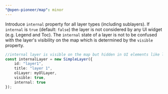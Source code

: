 ```yaml
---
"@open-pioneer/map": minor
---
```


Introduce `internal` property for all layer types (including sublayers).
If `internal` is `true` (default: `false`) the layer is not considered by any UI widget (e.g. Legend and Toc).
The `internal` state of a layer is not to be confused with the layer's visibility on the map which is determined by the `visible` property.

```typescript
//internal layer is visible on the map but hidden in UI elements like legend and Toc
const internalLayer = new SimpleLayer({
    id: "layer1",
    title: "layer 1",
    olLayer: myOlLayer,
    visible: true,
    internal: true
});
```
